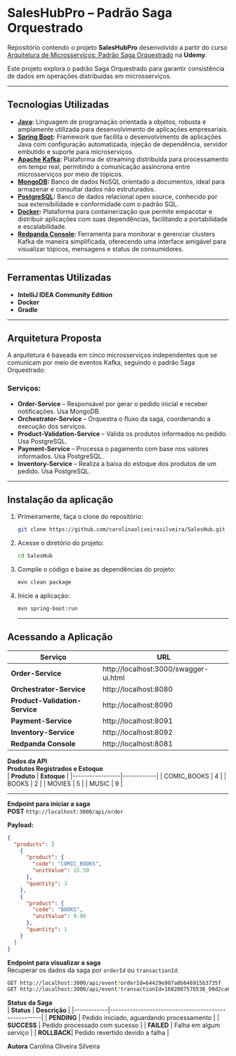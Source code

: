 # SalesHubPro – Padrão Saga Orquestrado

Repositório contendo o projeto **SalesHubPro** desenvolvido a partir do curso [Arquitetura de Microsserviços: Padrão Saga Orquestrado](https://www.udemy.com/course/arquitetura-de-microsservicos-padrao-saga-orquestrado) na **Udemy**.

Este projeto explora o padrão Saga Orquestrado para garantir consistência de dados em operações distribuídas em microsserviços.

---

## Tecnologias Utilizadas

- **[Java](https://www.java.com/pt-BR/):** Linguagem de programação orientada a objetos, robusta e amplamente utilizada para desenvolvimento de aplicações empresariais.
- **[Spring Boot](https://spring.io/projects/spring-boot):** Framework que facilita o desenvolvimento de aplicações Java com configuração automatizada, injeção de dependência, servidor embutido e suporte para microserviços.
- **[Apache Kafka](https://kafka.apache.org/):** Plataforma de streaming distribuída para processamento em tempo real, permitindo a comunicação assíncrona entre microsserviços por meio de tópicos.
- **[MongoDB](https://www.mongodb.com/):** Banco de dados NoSQL orientado a documentos, ideal para armazenar e consultar dados não estruturados.
- **[PostgreSQL](https://www.postgresql.org/):** Banco de dados relacional open source, conhecido por sua extensibilidade e conformidade com o padrão SQL.
- **[Docker](https://www.docker.com/):** Plataforma para containerização que permite empacotar e distribuir aplicações com suas dependências, facilitando a portabilidade e escalabilidade.
- **[Redpanda Console](https://www.redpanda.com/):** Ferramenta para monitorar e gerenciar clusters Kafka de maneira simplificada, oferecendo uma interface amigável para visualizar tópicos, mensagens e status de consumidores.

---

## Ferramentas Utilizadas

- **IntelliJ IDEA Community Edition**
- **Docker**
- **Gradle**

---

## Arquitetura Proposta

A arquitetura é baseada em cinco microsserviços independentes que se comunicam por meio de eventos Kafka, seguindo o padrão Saga Orquestrado:

### **Serviços:**
- **Order-Service** – Responsável por gerar o pedido inicial e receber notificações. Usa MongoDB.
- **Orchestrator-Service** – Orquestra o fluxo da saga, coordenando a execução dos serviços.
- **Product-Validation-Service** – Valida os produtos informados no pedido. Usa PostgreSQL.
- **Payment-Service** – Processa o pagamento com base nos valores informados. Usa PostgreSQL.
- **Inventory-Service** – Realiza a baixa do estoque dos produtos de um pedido. Usa PostgreSQL.

---

## Instalação da aplicação

1. Primeiramente, faça o clone do repositório:
   ```bash
   git clone https://github.com/carolinaoliveirasilveira/SalesHub.git
   ```
2. Acesse o diretório do projeto:
   ```bash
   cd SalesHub
   ```
3. Compile o código e baixe as dependências do projeto:
   ```bash
   mvn clean package
   ```
4. Inicie a aplicação:
   ```bash
   mvn spring-boot:run
   ```

   ---

## Acessando a Aplicação
| **Serviço**                   | **URL**                               |
|--------------------------------|---------------------------------------|
| **Order-Service**              | http://localhost:3000/swagger-ui.html |
| **Orchestrator-Service**       | http://localhost:8080                |
| **Product-Validation-Service** | http://localhost:8090                |
| **Payment-Service**            | http://localhost:8091                |
| **Inventory-Service**          | http://localhost:8092                |
| **Redpanda Console**           | http://localhost:8081                |  


 **Dados da API**  
 **Produtos Registrados e Estoque**  
| **Produto**     | **Estoque** |
|-----------------|------------|
| COMIC_BOOKS     | 4          |
| BOOKS           | 2          |
| MOVIES          | 5          |
| MUSIC           | 9          |

---

 **Endpoint para iniciar a saga**  
**POST** `http://localhost:3000/api/order`  

**Payload:**  
```json
{
  "products": [
    {
      "product": {
        "code": "COMIC_BOOKS",
        "unitValue": 15.50
      },
      "quantity": 3
    },
    {
      "product": {
        "code": "BOOKS",
        "unitValue": 9.90
      },
      "quantity": 1
    }
  ]
}
  ```

**Endpoint para visualizar a saga**  
Recuperar os dados da saga por `orderId` ou `transactionId`:  
```bash
GET http://localhost:3000/api/event?orderId=64429e987a8b646915b3735f
GET http://localhost:3000/api/event?transactionId=1682087576536_99d2ca6c-f074-41a6-92e0-21700148b519
```
 **Status da Saga**  
| **Status**  | **Descrição**                                       |
|------------|-----------------------------------------------------|
| **PENDING** | Pedido iniciado, aguardando processamento           |
| **SUCCESS** | Pedido processado com sucesso                       |
| **FAILED**  | Falha em algum serviço                               |
| **ROLLBACK**| Pedido revertido devido a falha                      |

**Autora** Carolina Oliveira Silveira
